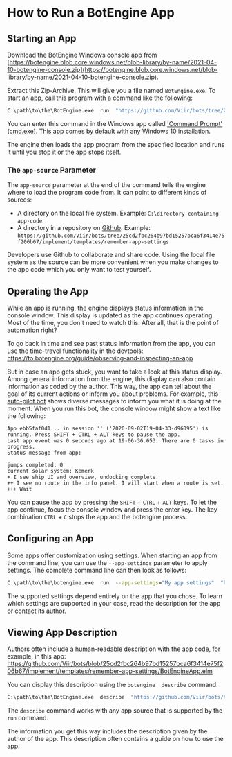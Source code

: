 # How to Run a BotEngine App

## Starting an App

Download the BotEngine Windows console app from 
[https://botengine.blob.core.windows.net/blob-library/by-name/2021-04-10-botengine-console.zip](https://botengine.blob.core.windows.net/blob-library/by-name/2021-04-10-botengine-console.zip).

Extract this Zip-Archive. This will give you a file named `BotEngine.exe`. To start an app, call this program with a command like the following:

```cmd
C:\path\to\the\BotEngine.exe  run  "https://github.com/Viir/bots/tree/25cd2fbc264b97bd15257bca6f3414e75f206b67/implement/templates/remember-app-settings"
```

You can enter this command in the Windows app called ['Command Prompt' (cmd.exe)](https://en.wikipedia.org/wiki/Cmd.exe). This app comes by default with any Windows 10 installation.

The engine then loads the app program from the specified location and runs it until you stop it or the app stops itself.

### The `app-source` Parameter

The `app-source` parameter at the end of the command tells the engine where to load the program code from. It can point to different kinds of sources:

+ A directory on the local file system. Example: `C:\directory-containing-app-code`.
+ A directory in a repository on [Github](https://github.com). Example: `https://github.com/Viir/bots/tree/25cd2fbc264b97bd15257bca6f3414e75f206b67/implement/templates/remember-app-settings`

Developers use Github to collaborate and share code. Using the local file system as the source can be more convenient when you make changes to the app code which you only want to test yourself.

## Operating the App

While an app is running, the engine displays status information in the console window. This display is updated as the app continues operating.
Most of the time, you don't need to watch this. After all, that is the point of automation right?

To go back in time and see past status information from the app, you can use the time-travel functionality in the devtools: https://to.botengine.org/guide/observing-and-inspecting-an-app

But in case an app gets stuck, you want to take a look at this status display. Among general information from the engine, this display can also contain information as coded by the author. This way, the app can tell about the goal of its current actions or inform you about problems. For example, this [auto-pilot bot](https://github.com/Viir/bots/tree/25cd2fbc264b97bd15257bca6f3414e75f206b67/implement/applications/eve-online/eve-online-warp-to-0-autopilot) shows diverse messages to inform you what it is doing at the moment. When you run this bot, the console window might show a text like the following:

```
App ebb5faf0d1... in session '' ('2020-09-02T19-04-33-d96095') is running. Press SHIFT + CTRL + ALT keys to pause the app.
Last app event was 0 seconds ago at 19-06-36.653. There are 0 tasks in progress.
Status message from app:

jumps completed: 0
current solar system: Kemerk
+ I see ship UI and overview, undocking complete.
++ I see no route in the info panel. I will start when a route is set.
+++ Wait
```

You can pause the app by pressing the `SHIFT` + `CTRL` + `ALT` keys. To let the app continue, focus the console window and press the enter key. The key combination `CTRL` + `C` stops the app and the botengine process.

## Configuring an App

Some apps offer customization using settings. When starting an app from the command line, you can use the `--app-settings` parameter to apply settings. The complete command line can then look as follows:

```cmd
C:\path\to\the\botengine.exe  run  --app-settings="My app settings"  "https://github.com/Viir/bots/tree/25cd2fbc264b97bd15257bca6f3414e75f206b67/implement/templates/remember-app-settings"
```

The supported settings depend entirely on the app that you chose. To learn which settings are supported in your case, read the description for the app or contact its author.

## Viewing App Description

Authors often include a human-readable description with the app code, for example, in this app: https://github.com/Viir/bots/blob/25cd2fbc264b97bd15257bca6f3414e75f206b67/implement/templates/remember-app-settings/BotEngineApp.elm

You can display this description using the `botengine  describe` command:

```cmd
C:\path\to\the\BotEngine.exe  describe  "https://github.com/Viir/bots/tree/25cd2fbc264b97bd15257bca6f3414e75f206b67/implement/templates/remember-app-settings"
```

The `describe` command works with any app source that is supported by the `run` command.

The information you get this way includes the description given by the author of the app. This description often contains a guide on how to use the app.

